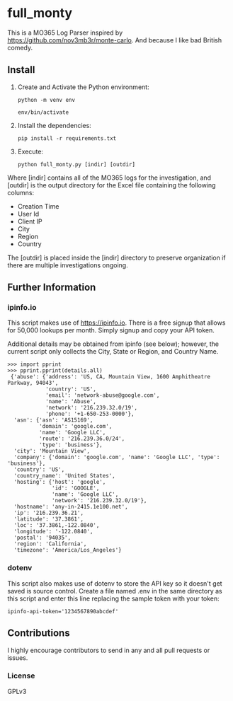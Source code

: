# full_monty

This is a MO365 Log Parser inspired by https://github.com/nov3mb3r/monte-carlo. And because I like bad British comedy.

## Install

1. Create and Activate the Python environment: 

   ```
   python -m venv env
   ```

   ```
   env/bin/activate
   ```

2. Install the dependencies:

   ```
   pip install -r requirements.txt
   ```

3. Execute:

   ```
   python full_monty.py [indir] [outdir]
   ```

Where [indir] contains all of the MO365 logs for the investigation, and [outdir] is the output directory for the Excel file containing the following columns:

  - Creation Time
  - User Id
  - Client IP
  - City
  - Region
  - Country

The [outdir] is placed inside the [indir] directory to preserve organization if there are multiple investigations ongoing.

## Further Information

### ipinfo.io

This script makes use of https://ipinfo.io.  There is a free signup that allows for 50,000 lookups per month.  Simply signup and copy your API token.


Additional details may be obtained from ipinfo (see below); however, the current script only collects the City, State or Region, and Country Name.


    >>> import pprint
    >>> pprint.pprint(details.all)
	 {'abuse': {'address': 'US, CA, Mountain View, 1600 Amphitheatre Parkway, 94043',
	            'country': 'US',
	            'email': 'network-abuse@google.com',
	            'name': 'Abuse',
	            'network': '216.239.32.0/19',
	            'phone': '+1-650-253-0000'},
	  'asn': {'asn': 'AS15169',
	          'domain': 'google.com',
	          'name': 'Google LLC',
	          'route': '216.239.36.0/24',
	          'type': 'business'},
	  'city': 'Mountain View',
	  'company': {'domain': 'google.com', 'name': 'Google LLC', 'type': 'business'},
	  'country': 'US',
	  'country_name': 'United States',
	  'hosting': {'host': 'google',
	              'id': 'GOOGLE',
	              'name': 'Google LLC',
	              'network': '216.239.32.0/19'},
	  'hostname': 'any-in-2415.1e100.net',
	  'ip': '216.239.36.21',
	  'latitude': '37.3861',
	  'loc': '37.3861,-122.0840',
	  'longitude': '-122.0840',
	  'postal': '94035',
	  'region': 'California',
	  'timezone': 'America/Los_Angeles'}



### dotenv

This script also makes use of dotenv to store the API key so it doesn't get saved is source control.  Create a file named .env in the same directory as this script and enter this line replacing the sample token with your token:

   ```
   ipinfo-api-token='1234567890abcdef' 
   ```

## Contributions

I highly encourage contributors to send in any and all pull requests or issues. 

### License

GPLv3